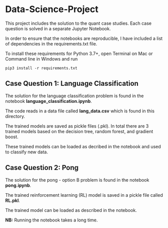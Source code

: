 # Data-Science-Project

This project includes the solution to the quant case studies. Each case question is solved in a separate Jupyter Notebook.

In order to ensure that the notebooks are reproducible, I have included a list of dependencies in the requirements.txt file.

To install these requirements for Python 3.7+, open Terminal on Mac or Command line in Windows and run

```
pip3 install -r requirements.txt
```

## Case Question 1: Language Classification

The solution for the language classification problem is found in the notebook **language_classification.ipynb**.

The code reads in a data file called **lang_data.csv** which is found in this directory.

The trained models are saved as pickle files (.pkl). In total there are 3 trained models based on the decision tree, random forest, and gradient boost.

These trained models can be loaded as decribed in the notebook and used to classify new data.

## Case Question 2: Pong


The solution for the pong - option B problem is found in the notebook **pong.ipynb**.

The trained reinforcement learning (RL) model is saved in a pickle file called **RL.pkl**.

The trained model can be loaded as described in the notebook.

**NB:** Running the notebook takes a long time.
